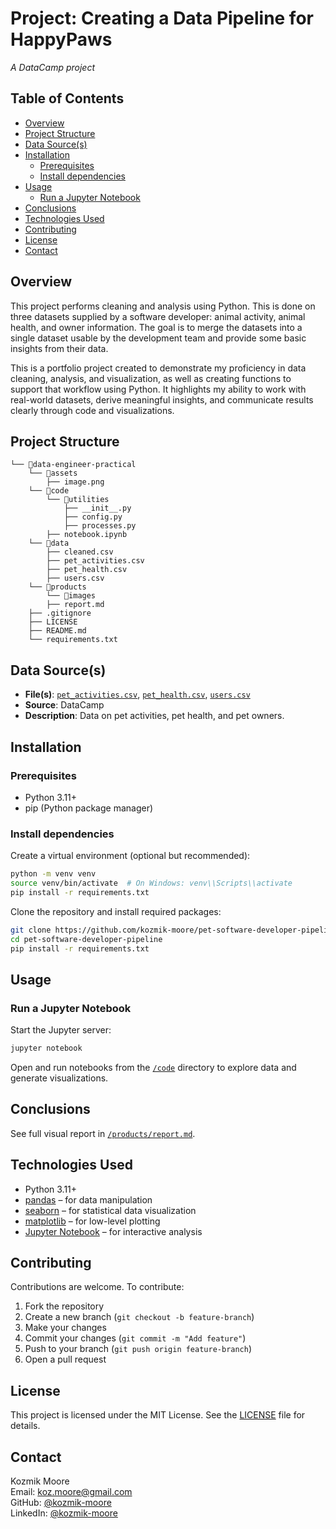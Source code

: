 <!-- omit from toc -->
# Project: Creating a Data Pipeline for HappyPaws

*A DataCamp project*

<!-- omit from toc -->
## Table of Contents
- [Overview](#overview)
- [Project Structure](#project-structure)
- [Data Source(s)](#data-sources)
- [Installation](#installation)
  - [Prerequisites](#prerequisites)
  - [Install dependencies](#install-dependencies)
- [Usage](#usage)
  - [Run a Jupyter Notebook](#run-a-jupyter-notebook)
- [Conclusions](#conclusions)
- [Technologies Used](#technologies-used)
- [Contributing](#contributing)
- [License](#license)
- [Contact](#contact)

## Overview

This project performs cleaning and analysis using Python. This is done on three datasets supplied by a software developer: animal activity, animal health, and owner information. The goal is to merge the datasets into a single dataset usable by the development team and provide some basic insights from their data.

This is a portfolio project created to demonstrate my proficiency in data cleaning, analysis, and visualization, as well as creating functions to support that workflow using Python. It highlights my ability to work with real-world datasets, derive meaningful insights, and communicate results clearly through code and visualizations.

## Project Structure

```
└── 📁data-engineer-practical
    └── 📁assets
        ├── image.png
    └── 📁code
        └── 📁utilities
            ├── __init__.py
            ├── config.py
            ├── processes.py
        ├── notebook.ipynb
    └── 📁data
        ├── cleaned.csv
        ├── pet_activities.csv
        ├── pet_health.csv
        ├── users.csv
    └── 📁products
        └── 📁images
        ├── report.md
    ├── .gitignore
    ├── LICENSE
    ├── README.md
    └── requirements.txt
```

## Data Source(s)

- **File(s)**: [`pet_activities.csv`](./data/pet_activities.csv), [`pet_health.csv`](./data/pet_health.csv), [`users.csv`](./data/users.csv)
- **Source**: DataCamp
- **Description**: Data on pet activities, pet health, and pet owners.

## Installation

### Prerequisites

- Python 3.11+
- pip (Python package manager)

### Install dependencies

Create a virtual environment (optional but recommended):

```bash
python -m venv venv
source venv/bin/activate  # On Windows: venv\\Scripts\\activate
pip install -r requirements.txt
```

Clone the repository and install required packages:

```bash
git clone https://github.com/kozmik-moore/pet-software-developer-pipeline.git
cd pet-software-developer-pipeline
pip install -r requirements.txt
```

## Usage

### Run a Jupyter Notebook

Start the Jupyter server:

```bash
jupyter notebook
```

Open and run notebooks from the [`/code`](/code/) directory to explore data and generate visualizations.

## Conclusions

See full visual report in [`/products/report.md`](/products/report.md).

## Technologies Used

- Python 3.11+
- [pandas](https://pandas.pydata.org/) – for data manipulation
- [seaborn](https://seaborn.pydata.org/) – for statistical data visualization
- [matplotlib](https://matplotlib.org/) – for low-level plotting
- [Jupyter Notebook](https://jupyter.org/) – for interactive analysis

## Contributing

Contributions are welcome. To contribute:

1. Fork the repository
2. Create a new branch (`git checkout -b feature-branch`)
3. Make your changes
4. Commit your changes (`git commit -m "Add feature"`)
5. Push to your branch (`git push origin feature-branch`)
6. Open a pull request

## License

This project is licensed under the MIT License. See the [LICENSE](LICENSE) file for details.

## Contact

Kozmik Moore\
Email: koz.moore@gmail.com\
GitHub: [@kozmik-moore](https://github.com/kozmik-moore)\
LinkedIn: [@kozmik-moore](www.linkedin.com/in/kozmik-moore)
